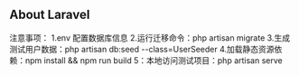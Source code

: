 ## About Laravel

注意事项：
1.env 配置数据库信息
2.运行迁移命令：php artisan migrate
3.生成测试用户数据：php artisan db:seed --class=UserSeeder 
4.加载静态资源依赖：npm install && npm run build
5：本地访问测试项目：php artisan serve
